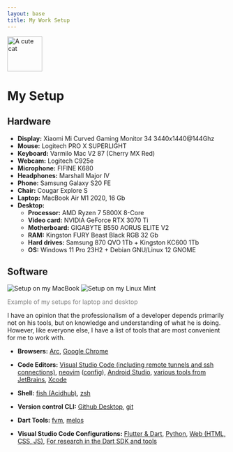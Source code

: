 ```yaml
---
layout: base
title: My Work Setup
---
```

<img src="favicon.ico" alt="A cute cat" height="80px" />

# My Setup
## Hardware
* **Display:** Xiaomi Mi Curved Gaming Monitor 34 3440x1440@144Ghz
* **Mouse:** Logitech PRO X SUPERLIGHT
* **Keyboard:** Varmilo Mac V2 87 (Cherry MX Red)
* **Webcam:** Logitech C925e
* **Microphone:** FIFINE K680
* **Headphones:** Marshall Major IV
* **Phone:** Samsung Galaxy S20 FE
* **Chair:** Cougar Explore S
* **Laptop:** MacBook Air M1 2020, 16 Gb
* **Desktop:**
  * **Processor:** AMD Ryzen 7 5800X 8-Core
  * **Video card:** NVIDIA GeForce RTX 3070 Ti
  * **Motherboard:** GIGABYTE B550 AORUS ELITE V2
  * **RAM:** Kingston FURY Beast Black RGB 32 Gb
  * **Hard drives:** Samsung 870 QVO 1Tb + Kingston KC600 1Tb
  * **OS:** Windows 11 Pro 23H2 + Debian GNU/Linux 12 GNOME

## Software

<img src='{{ "/assets/images/mac-host.jpg" | relative_url }}' alt="Setup on my MacBook" />
<img src='{{ "/assets/images/debian-host.jpg" | relative_url }}' alt="Setup on my Linux Mint" />
<p style="color: gray">Example of my setups for laptop and desktop</p>

I have an opinion that the professionalism of a developer depends primarily not on his
tools, but on knowledge and understanding of what he is doing. However, like everyone else,
I have a list of tools that are most convenient for me to work with.


<ul>
<li>
    <p>
    <b>Browsers:</b>
    <a href="https://arc.net/">Arc</a>,
    <a href="https://www.google.com/chrome/">Google Chrome</a>
    </p>
</li>
<li>
    <p>
    <b>Code Editors:</b>
    <a href="https://code.visualstudio.com/"
        >Visual Studio Code (including remote tunnels and ssh connections)</a
    >,
    <a href="https://neovim.io/">neovim</a>
    (<a href="https://github.com/meg4cyberc4t/mynvimconfig/blob/main/init.vim">config</a>),
    <a href="https://developer.android.com/studio">Android Studio</a>,
    <a href="https://www.jetbrains.com/products/">various tools from JetBrains</a>,
    <a href="https://developer.apple.com/xcode/">Xcode</a>
    </p>
</li>
<li>
    <p>
    <b>Shell:</b>
    <a href="https://fishshell.com/">fish (Acidhub)</a>,
    <a href="https://ohmyz.sh/">zsh</a>
    </p>
</li>
<li>
    <p>
    <b>Version control CLI:</b>
    <a href="https://desktop.github.com/">Github Desktop</a>,
    <a href="https://git-scm.com/">git</a>
    </p>
</li>
<li>
    <p>
    <b>Dart Tools:</b>
    <a href="https://fvm.app/">fvm</a>,
    <a href="https://pub.dev/packages/melos">melos</a>
    </p>
</li>
<li>
    <p>
    <b>Visual Studio Code Configurations:</b>
    <a href='{{ "/assets/configs/Flutter.code-profile" | relative_url }}' download>Flutter & Dart</a>,
    <a href='{{ "/assets/configs/Python.code-profile" | relative_url }}' download>Python</a>,
    <a href='{{ "/assets/configs/Web.code-profile" | relative_url }}' download>Web (HTML, CSS, JS)</a>,
    <a href='{{ "/assets/configs/Dart SDK Research.code-profile" | relative_url }}' download>For research in the Dart SDK and tools</a>
    </p>
</li>
</ul>
